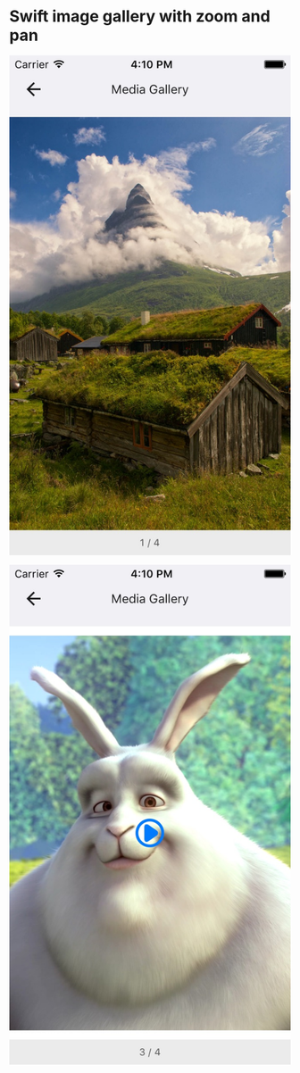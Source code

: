 # Swift image gallery with zoom and pan

![Image](https://github.com/farhan101/ImageGallery/blob/master/swift_image_gallery_1.jpg)

![Video](https://github.com/farhan101/ImageGallery/blob/master/swift_image_gallery_2.jpg)

